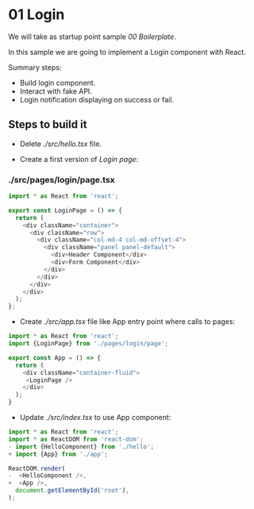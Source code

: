 # 01 Login

We will take as startup point sample _00 Boilerplate_.

In this sample we are going to implement a Login component with React.

Summary steps:

- Build login component.
- Interact with fake API.
- Login notification displaying on success or fail.

## Steps to build it

- Delete _./src/hello.tsx_ file.

- Create a first version of _Login page_:

### ./src/pages/login/page.tsx

```javascript
import * as React from 'react';

export const LoginPage = () => {
  return (
    <div className="container">
      <div className="row">
        <div className="col-md-4 col-md-offset-4">
          <div className="panel panel-default">
            <div>Header Component</div>
            <div>Form Component</div>
          </div>
        </div>
      </div>
    </div>
  );
};

```
- Create _./src/app.tsx_ file like App entry point where calls to pages:

```javascript
import * as React from 'react';
import {LoginPage} from './pages/login/page';

export const App = () => {
  return (
    <div className="container-fluid">
     <LoginPage />
    </div>
  );
}

```

- Update _./src/index.tsx_ to use App component:

```javascript
import * as React from 'react';
import * as ReactDOM from 'react-dom';
- import {HelloComponent} from './hello';
+ import {App} from './app';

ReactDOM.render(
-  <HelloComponent />,
+  <App />,
  document.getElementById('root'),
);

```
